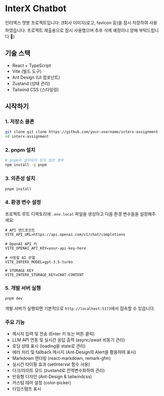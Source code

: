 # InterX Chatbot

인터엑스 챗봇 프로젝트입니다.
(❗️회사 이미지(로고, favicon 등)을 잠시 저장하여 사용하였습니다.
프로젝트 제출용으로 잠시 사용했으며 추후 삭제 예정이니 양해 부탁드립니다 🙏)

## 기술 스택

- React + TypeScript
- Vite (빌드 도구)
- Ant Design (UI 컴포넌트)
- Zustand (상태 관리)
- Tailwind CSS (스타일링)

## 시작하기

### 1. 저장소 클론

```bash
git clone git clone https://github.com/your-username/interx-assignment.git
cd interx-assignment
```

### 2. pnpm 설치

```bash
# pnpm이 설치되어 있지 않은 경우
npm install -g pnpm
```

### 3. 의존성 설치

```bash
pnpm install
```

### 4. 환경 변수 설정

프로젝트 루트 디렉토리에 `.env.local` 파일을 생성하고 다음 환경 변수들을 설정해주세요:

```env
# API 엔드포인트
VITE_API_URL=https://api.openai.com/v1/chat/completions

# OpenAI API 키
VITE_OPENAI_API_KEY=your-api-key-here

# 사용할 AI 모델
VITE_INTERX_MODEL=gpt-3.5-turbo

# STORAGE KEY
VITE_INTERX_STORAGE_KEY=CHAT-CONTENT
```

### 5. 개발 서버 실행

```bash
pnpm dev
```

개발 서버가 실행되면 기본적으로 `http://localhost:5173`에서 접속할 수 있습니다.

### 주요 기능

- 메시지 입력 및 전송 (Enter 키 또는 버튼 클릭)
- LLM API 연동 및 실시간 응답 출력 (async/await 비동기 관리)
- 로딩 상태 표시 (loading을 state로 관리)
- 에러 처리 및 fallback 메시지 (Ant-Design의 Alert을 활용하여 표시)
- Markdown 렌더링 (react-markdown, remark-gfm)
- 실시간 타이핑 효과 (setInterval 함수 사용)
- 다크/라이트 모드 (zustand로 전역변수화하여 관리)
- 반응형 디자인 (Ant-Design & tailwindcss)
- 커스텀 테마 설정 (color-picker)
- 타임스탬프 표시

